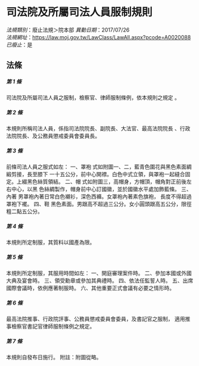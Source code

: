 # 司法院及所屬司法人員服制規則

*法規類別*：廢止法規＞院本部
*異動日期*：2017/07/26  
*法規網址*：https://law.moj.gov.tw/LawClass/LawAll.aspx?pcode=A0020088
*已廢止*：是


## 法條
##### 第 1 條
司法院及所屬司法人員之服制，檢察官、律師服制條例，依本規則之規定
。

##### 第 2 條
本規則所稱司法人員，係指司法院院長、副院長、大法官、最高法院院長
、行政法院院長、及公務員懲戒委員會委員長。

##### 第 3 條
前條司法人員之服式如左：
一、罩袍  式如附圖一、二，藍青色圍花與黑色素面綢緞剪接，長至膝下
          一十五公分，前中心開襟。白色中式立領，與罩袍一起縫合固
          定。上綴黑色絲質領結。
二、帽    式如附圖三，高帽身，方帽頂，帽角對正前後左右中心，以黑
          色絲綢製作，帽身前中心訂國徽，並於國徽水平處加飾藍條。
三、內著  男罩袍內著日常白色襯衫，深色西褲。女罩袍內著素色旗袍，
          長度不得超過罩袍下襬。
四、鞋    黑色素面。男跟高不超過三公分。女小圓頭跟高五公分，限徑
          粗二點五公分。


##### 第 4 條
本規則所定制服，其質料以國產為限。

##### 第 5 條
本規則所定制服，其服用時間如左：
一、開庭審理案件時。
二、參加本國或外國大典及宴會時。
三、領受勳章或參加其典禮時。
四、依法任監誓人時。
五、出席國際會議時，依例應著制服時。
六、其他重要正式會議有必要之情形時。


##### 第 6 條
最高法院推事、行政院評事、公務員懲戒委員會委員，及書記官之服制，
適用推事檢察官書記官律師服制條例之規定。

##### 第 7 條
本規則自發布日施行。
附註：附圖從略。


